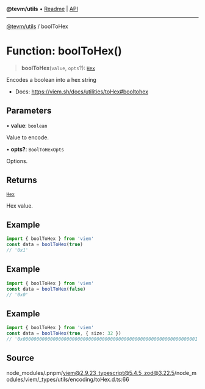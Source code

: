 **@tevm/utils** • [Readme](../README.md) \| [API](../globals.md)

***

[@tevm/utils](../README.md) / boolToHex

# Function: boolToHex()

> **boolToHex**(`value`, `opts`?): [`Hex`](../type-aliases/Hex.md)

Encodes a boolean into a hex string

- Docs: https://viem.sh/docs/utilities/toHex#booltohex

## Parameters

• **value**: `boolean`

Value to encode.

• **opts?**: `BoolToHexOpts`

Options.

## Returns

[`Hex`](../type-aliases/Hex.md)

Hex value.

## Example

```ts
import { boolToHex } from 'viem'
const data = boolToHex(true)
// '0x1'
```

## Example

```ts
import { boolToHex } from 'viem'
const data = boolToHex(false)
// '0x0'
```

## Example

```ts
import { boolToHex } from 'viem'
const data = boolToHex(true, { size: 32 })
// '0x0000000000000000000000000000000000000000000000000000000000000001'
```

## Source

node\_modules/.pnpm/viem@2.9.23\_typescript@5.4.5\_zod@3.22.5/node\_modules/viem/\_types/utils/encoding/toHex.d.ts:66
